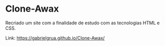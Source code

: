 # Clone-Awax

Recriado um site com a finalidade de estudo com as tecnologias HTML e CSS. <br/>

Link: https://gabrielgrua.github.io/Clone-Awax/
